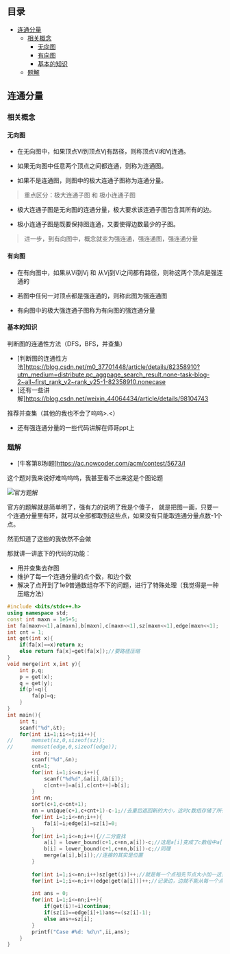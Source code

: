 ## 目录 <!-- omit in toc -->
- [连通分量](#连通分量)
	- [相关概念](#相关概念)
		- [无向图](#无向图)
		- [有向图](#有向图)
		- [基本的知识](#基本的知识)
	- [题解](#题解)
	



## 连通分量
### 相关概念
#### 无向图
* 在无向图中，如果顶点Vi到顶点Vj有路径，则称顶点Vi和Vj连通。

* 如果无向图中任意两个顶点之间都连通，则称为连通图。

* 如果不是连通图，则图中的极大连通子图称为连通分量。

> 重点区分：极大连通子图 和 极小连通子图

* 极大连通子图是无向图的连通分量，极大要求该连通子图包含其所有的边。

* 极小连通子图是既要保持图连通，又要使得边数最少的子图。

> 进一步，到有向图中，概念就变为强连通，强连通图，强连通分量
#### 有向图
* 在有向图中，如果从Vi到Vj  和  从Vj到Vi之间都有路径，则称这两个顶点是强连通的

* 若图中任何一对顶点都是强连通的，则称此图为强连通图

* 有向图中的极大强连通子图称为有向图的强连通分量

#### 基本的知识
判断图的连通性方法（DFS，BFS，并查集）

* [判断图的连通性方法]https://blog.csdn.net/m0_37701448/article/details/82358910?utm_medium=distribute.pc_aggpage_search_result.none-task-blog-2~all~first_rank_v2~rank_v25-1-82358910.nonecase
* [还有一些讲解]https://blog.csdn.net/weixin_44064434/article/details/98104743

推荐并查集（其他的我也不会了呜呜>.<）

* 还有强连通分量的一些代码讲解在师哥ppt上

### 题解
* [牛客第8场i题]https://ac.nowcoder.com/acm/contest/5673/I

这个题对我来说好难呜呜呜，我甚至看不出来这是个图论题

![官方题解](/img/solution.png)

官方的题解就是简单明了，强有力的说明了我是个傻子，
就是把图一画，只要一个连通分量里有环，就可以全部都取到这些点，如果没有只能取连通分量点数-1个点。

然而知道了这些的我依然不会做

那就讲一讲底下的代码的功能：
* 用并查集去存图
* 维护了每一个连通分量的点个数，和边个数
* 解决了点开到了1e9普通数组存不下的问题，进行了特殊处理（我觉得是一种压缩方法）


```c++
#include <bits/stdc++.h>
using namespace std;
const int maxn = 1e5+5;
int fa[maxn<<1],a[maxn],b[maxn],c[maxn<<1],sz[maxn<<1],edge[maxn<<1];
int cnt = 1;
int get(int x){
	if(fa[x]==x)return x;
	else return fa[x]=get(fa[x]);//要路径压缩
}
void merge(int x,int y){
	int p,q;
	p = get(x);
	q = get(y);
	if(p!=q){
		fa[p]=q;
	}
}
int main(){
	int t;
	scanf("%d",&t);
	for(int ii=1;ii<=t;ii++){
//		memset(sz,0,sizeof(sz));
//		memset(edge,0,sizeof(edge));
		int n;
		scanf("%d",&n);
		cnt=1;
		for(int i=1;i<=n;i++){
			scanf("%d%d",&a[i],&b[i]);
			c[cnt++]=a[i],c[cnt++]=b[i];
		}
		int nn;
		sort(c+1,c+cnt+1);
		nn = unique(c+1,c+cnt+1)-c-1;//去重后返回新的大小，这时c数组存储了所有出现的点对，并且排好了序去了重
		for(int i=1;i<=nn;i++){
			fa[i]=i;edge[i]=sz[i]=0;
		}
		for(int i=1;i<=n;i++){//二分查找
			a[i] = lower_bound(c+1,c+nn,a[i])-c;//这是a[i]变成了c数组中a[i]这个元素的位置
			b[i] = lower_bound(c+1,c+nn,b[i])-c;//同理
			merge(a[i],b[i]);//连接的其实是位置
		}
		
		for(int i=1;i<=nn;i++)sz[get(i)]++;//就是每一个点祖先节点大小加一这里还是下标的操作，每个点换成了它的下标因为点大小1e9下标2e5
		for(int i=1;i<=n;i++)edge[get(a[i])]++;//记录边，边就不能从每一个点记录，因为会有边相连成环，在并查集存不了环，我们从开始每一次给出一个边就给这个点祖先节点的边数加一，注意a[i]是可以重复出现某一点的这里可以改成edge[get(b[i])]++，因为a[i],b[i]祖先节点是一样的
		
		int ans = 0;
		for(int i=1;i<=nn;i++){
			if(get(i)!=i)continue;
			if(sz[i]==edge[i]+1)ans+=(sz[i]-1);
			else ans+=sz[i];
		}
		printf("Case #%d: %d\n",ii,ans);
	}
} 
```
